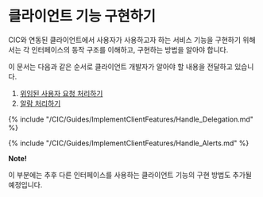 # 클라이언트 기능 구현하기
CIC와 연동된 클라이언트에서 사용자가 사용하고자 하는 서비스 기능을 구현하기 위해서는 각 인터페이스의 동작 구조를 이해하고, 구현하는 방법을 알아야 합니다.

이 문서는 다음과 같은 순서로 클라이언트 개발자가 알아야 할 내용을 전달하고 있습니다.

1. [위임된 사용자 요청 처리하기](#Handle_Delegation)
2. [알람 처리하기](#Handle_Alerts)

{% include "/CIC/Guides/ImplementClientFeatures/Handle_Delegation.md" %}

{% include "/CIC/Guides/ImplementClientFeatures/Handle_Alerts.md" %}

<div class="note">
<p><strong>Note!</strong></p>
<p>이 부분에는 추후 다른 인터페이스를 사용하는 클라이언트 기능의 구현 방법도 추가될 예정입니다.</p>
</div>
